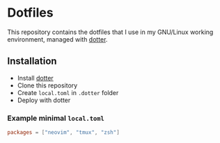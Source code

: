 # Dotfiles


This repository contains the dotfiles that I use in my GNU/Linux working
environment, managed with [dotter](https://github.com/SuperCuber/dotter).

## Installation

- Install [dotter](https://github.com/SuperCuber/dotter)
- Clone this repository
- Create `local.toml` in `.dotter` folder
- Deploy with dotter

### Example minimal `local.toml`

```toml
packages = ["neovim", "tmux", "zsh"]
```
